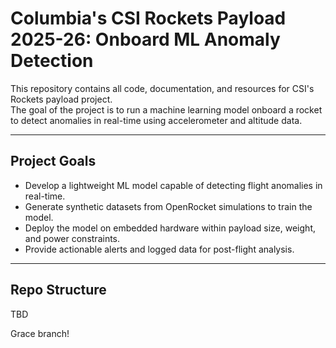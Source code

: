 # Columbia's CSI Rockets Payload 2025-26: Onboard ML Anomaly Detection

This repository contains all code, documentation, and resources for CSI's Rockets payload project.  
The goal of the project is to run a machine learning model onboard a rocket to detect anomalies in real-time using accelerometer and altitude data.

---

## Project Goals

- Develop a lightweight ML model capable of detecting flight anomalies in real-time.  
- Generate synthetic datasets from OpenRocket simulations to train the model.  
- Deploy the model on embedded hardware within payload size, weight, and power constraints.
- Provide actionable alerts and logged data for post-flight analysis.

---

## Repo Structure
TBD

Grace branch!
